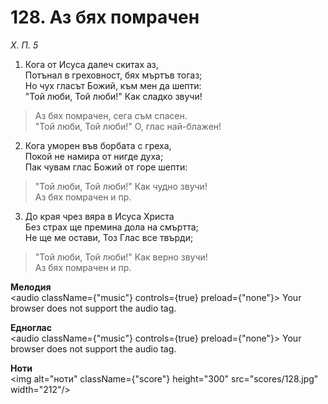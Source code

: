 # 128. Аз бях помрачен  

*Х. П. 5*  

1. Кога от Исуса далеч скитах аз,  
Потънал в греховност, бях мъртъв тогаз;  
Но чух гласът Божий, към мен да шепти:  
"Той люби, Той люби!" Как сладко звучи!  

> Аз бях помрачен, сега съм спасен.  
> "Той люби, Той люби!" О, глас най-блажен!  

2. Кога уморен във борбата с греха,  
Покой не намира от нигде духа;  
Пак чувам глас Божий от горе шепти:  

> "Той люби, Той люби!" Как чудно звучи!  
> Аз бях помрачен и пр.  

3. До края чрез вяра в Исуса Христа  
Без страх ще премина дола на смъртта;  
Не ще ме остави, Тоз Глас все твърди;  

> "Той люби, Той люби!" Как верно звучи!  
> Аз бях помрачен и пр.  

__Мелодия__  
<audio className={"music"} controls={true} preload={"none"}><source src="mp3/128.mp3" type="audio/mpeg"/>
Your browser does not support the audio tag.
</audio>  

__Едноглас__  
<audio className={"music"} controls={true} preload={"none"}><source src="transp/128.mp3" type="audio/mpeg"/>
Your browser does not support the audio tag.
</audio>  

__Ноти__  
<img alt="ноти" className={"score"} height="300" src="scores/128.jpg" width="212"/>
